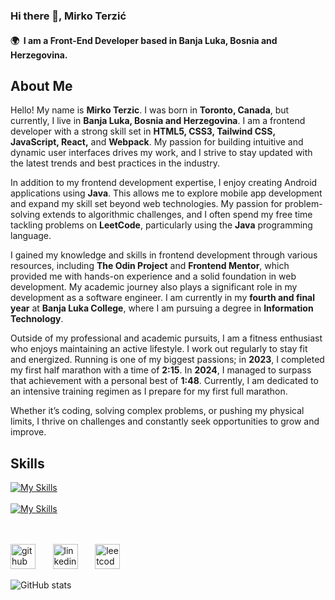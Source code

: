 ### Hi there 👋, Mirko Terzić
#### 🌍  I am a Front-End Developer based in Banja Luka, Bosnia and Herzegovina.
## About Me

Hello! My name is **Mirko Terzic**. I was born in **Toronto, Canada**, but currently, I live in **Banja Luka, Bosnia and Herzegovina**. I am a frontend developer with a strong skill set in **HTML5, CSS3, Tailwind CSS, JavaScript, React,** and **Webpack**. My passion for building intuitive and dynamic user interfaces drives my work, and I strive to stay updated with the latest trends and best practices in the industry.

In addition to my frontend development expertise, I enjoy creating Android applications using **Java**. This allows me to explore mobile app development and expand my skill set beyond web technologies. My passion for problem-solving extends to algorithmic challenges, and I often spend my free time tackling problems on **LeetCode**, particularly using the **Java** programming language.

I gained my knowledge and skills in frontend development through various resources, including **The Odin Project** and **Frontend Mentor**, which provided me with hands-on experience and a solid foundation in web development. My academic journey also plays a significant role in my development as a software engineer. I am currently in my **fourth and final year** at **Banja Luka College**, where I am pursuing a degree in **Information Technology**.

Outside of my professional and academic pursuits, I am a fitness enthusiast who enjoys maintaining an active lifestyle. I work out regularly to stay fit and energized. Running is one of my biggest passions; in **2023**, I completed my first half marathon with a time of **2:15**. In **2024**, I managed to surpass that achievement with a personal best of **1:48**. Currently, I am dedicated to an intensive training regimen as I prepare for my first full marathon.

Whether it’s coding, solving complex problems, or pushing my physical limits, I thrive on challenges and constantly seek opportunities to grow and improve.

## Skills


[![My Skills](https://skillicons.dev/icons?i=html,css,tailwind,js,react)](https://skillicons.dev) &nbsp;&nbsp;&nbsp;&nbsp;&nbsp;
<br/>
<br/>
[![My Skills](https://skillicons.dev/icons?i=java,androidstudio,sqlite)](https://skillicons.dev)
<br/>
<br/>
<br/>



[<img src='https://cdn.jsdelivr.net/npm/simple-icons@3.0.1/icons/github.svg' alt='github' height='40'>](https://github.com/mirkoterzic)  &nbsp;&nbsp;&nbsp;&nbsp;&nbsp;  [<img src='https://cdn.jsdelivr.net/npm/simple-icons@3.0.1/icons/linkedin.svg' alt='linkedin' height='40'>](https://www.linkedin.com/in/mirkoterzic/)  &nbsp;&nbsp;&nbsp;&nbsp;&nbsp; [<img src='https://cdn.jsdelivr.net/npm/simple-icons@3.0.1/icons/leetcode.svg' alt='leetcode' height='40'>](https://leetcode.com/u/mirko_terzic/)  

![GitHub stats](https://github-readme-stats.vercel.app/api?username=mirkoterzic&show_icons=true)  


